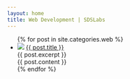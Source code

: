 ```yaml
---
layout: home
title: Web Development | SDSLabs
---
```

<ul>
  {% for post in site.categories.web %}
    <li>
      <img src="{{ post.images.first }}">
      <a href="{{ post.url }}">{{ post.title }}</a>
      <div class="excerpt">
      	{{ post.excerpt }}
      </div>
      <div class="full-content">
      	{{ post.content }}
      </div>
    </li>
  {% endfor %}
</ul>